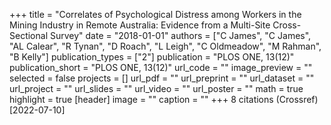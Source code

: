 +++
title = "Correlates of Psychological Distress among Workers in the Mining Industry in Remote Australia: Evidence from a Multi-Site Cross-Sectional Survey"
date = "2018-01-01"
authors = ["C James", "C James", "AL Calear", "R Tynan", "D Roach", "L Leigh", "C Oldmeadow", "M Rahman", "B Kelly"]
publication_types = ["2"]
publication = "PLOS ONE, 13(12)"
publication_short = "PLOS ONE, 13(12)"
url_code = ""
image_preview = ""
selected = false
projects = []
url_pdf = ""
url_preprint = ""
url_dataset = ""
url_project = ""
url_slides = ""
url_video = ""
url_poster = ""
math = true
highlight = true
[header]
image = ""
caption = ""
+++
8 citations (Crossref) [2022-07-10]
